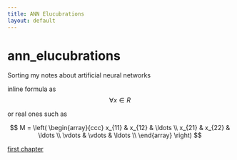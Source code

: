 ```yaml
---
title: ANN Elucubrations
layout: default
---
```

<script src="https://cdn.mathjax.org/mathjax/latest/MathJax.js?config=TeX-AMS-MML_HTMLorMML" type="text/javascript"></script>

# ann_elucubrations
Sorting my notes about artificial neural networks


inline formula as $$\forall x \in R$$
	
or real ones such as

$$
M = \left( \begin{array}{ccc}
x_{11} & x_{12} & \ldots \\
x_{21} & x_{22} & \ldots \\
\vdots & \vdots & \ldots \\
\end{array} \right)
$$


[first chapter](first_chapter.html)
